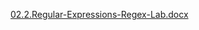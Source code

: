 [02.2.Regular-Expressions-Regex-Lab.docx](https://github.com/user-attachments/files/19955077/02.2.Regular-Expressions-Regex-Lab.docx)
